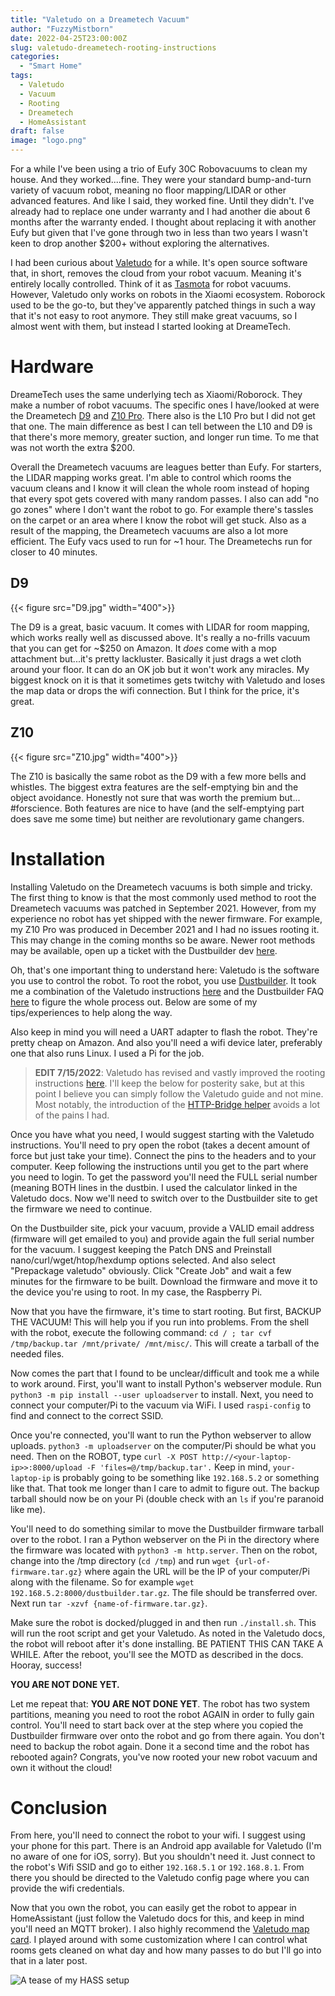 ```yaml
---
title: "Valetudo on a Dreametech Vacuum"
author: "FuzzyMistborn"
date: 2022-04-25T23:00:00Z
slug: valetudo-dreametech-rooting-instructions
categories:
  - "Smart Home"
tags:
  - Valetudo
  - Vacuum
  - Rooting
  - Dreametech
  - HomeAssistant
draft: false
image: "logo.png"
---
```


For a while I've been using a trio of Eufy 30C Robovacuums to clean my house.  And they worked....fine.  They were your standard bump-and-turn variety of vacuum robot, meaning no floor mapping/LIDAR or other advanced features.  And like I said, they worked fine.  Until they didn't.  I've already had to replace one under warranty and I had another die about 6 months after the warranty ended.  I thought about replacing it with another Eufy but given that I've gone through two in less than two years I wasn't keen to drop another $200+ without exploring the alternatives.

I had been curious about [Valetudo](valetudo.cloud/) for a while.  It's open source software that, in short, removes the cloud from your robot vacuum.  Meaning it's entirely locally controlled.  Think of it as [Tasmota](https://tasmota.github.io/docs/) for robot vacuums.  However, Valetudo only works on robots in the Xiaomi ecosystem.  Roborock used to be the go-to, but they've apparently patched things in such a way that it's not easy to root anymore.  They still make great vacuums, so I almost went with them, but instead I started looking at DreameTech.

# Hardware

DreameTech uses the same underlying tech as Xiaomi/Roborock.  They make a number of robot vacuums.  The specific ones I have/looked at were the Dreametech [D9](https://www.amazon.com/gp/product/B08HKYVRTG?psc=1) and [Z10 Pro](https://www.amazon.com/gp/product/B09997J3W6?psc=1).  There also is the L10 Pro but I did not get that one.  The main difference as best I can tell between the L10 and D9 is that there's more memory, greater suction, and longer run time.  To me that was not worth the extra $200.  

Overall the Dreametech vacuums are leagues better than Eufy.  For starters, the LIDAR mapping works great.  I'm able to control which rooms the vacuum cleans and I know it will clean the whole room instead of hoping that every spot gets covered with many random passes.  I also can add "no go zones" where I don't want the robot to go.  For example there's tassles on the carpet or an area where I know the robot will get stuck.  Also as a result of the mapping, the Dreametech vacuums are also a lot more efficient.  The Eufy vacs used to run for ~1 hour.  The Dreametechs run for closer to 40 minutes.

## D9
{{< figure src="D9.jpg" width="400">}}

The D9 is a great, basic vacuum.  It comes with LIDAR for room mapping, which works really well as discussed above.  It's really a no-frills vacuum that you can get for ~$250 on Amazon.  It *does* come with a mop attachment but...it's pretty lackluster.  Basically it just drags a wet cloth around your floor.  It can do an OK job but it won't work any miracles.  My biggest knock on it is that it sometimes gets twitchy with Valetudo and loses the map data or drops the wifi connection.  But I think for the price, it's great.

## Z10
{{< figure src="Z10.jpg" width="400">}}

The Z10 is basically the same robot as the D9 with a few more bells and whistles.  The biggest extra features are the self-emptying bin and the object avoidance.  Honestly not sure that was worth the premium but... #forscience.  Both features are nice to have (and the self-emptying part does save me some time) but neither are revolutionary game changers.

# Installation
Installing Valetudo on the Dreametech vacuums is both simple and tricky.  The first thing to know is that the most commonly used method to root the Dreametech vacuums was patched in September 2021.  However, from my experience no robot has yet shipped with the newer firmware.  For example, my Z10 Pro was produced in December 2021 and I had no issues rooting it.  This may change in the coming months so be aware.  Newer root methods may be available, open up a ticket with the Dustbuilder dev [here](https://vaers.dontvacuum.me/otrs/customer.pl).

Oh, that's one important thing to understand here: Valetudo is the software you use to control the robot.  To root the robot, you use [Dustbuilder](https://builder.dontvacuum.me/).  It took me a combination of the Valetudo instructions [here](https://valetudo.cloud/pages/general/rooting-instructions.html) and the Dustbuilder FAQ [here](https://builder.dontvacuum.me/dreame/faq.txt) to figure the whole process out.  Below are some of my tips/experiences to help along the way.

Also keep in mind you will need a UART adapter to flash the robot.  They're pretty cheap on Amazon.  And also you'll need a wifi device later, preferably one that also runs Linux.  I used a Pi for the job.

>**EDIT 7/15/2022**: Valetudo has revised and vastly improved the rooting instructions [here](https://valetudo.cloud/pages/general/rooting-instructions.html).  I'll keep the below for posterity sake, but at this point I believe you can simply follow the Valetudo guide and not mine.  Most notably, the introduction of the [HTTP-Bridge helper](https://github.com/Hypfer/valetudo-helper-httpbridge) avoids a lot of the pains I had.

Once you have what you need, I would suggest starting with the Valetudo instructions.  You'll need to pry open the robot (takes a decent amount of force but just take your time).  Connect the pins to the headers and to your computer.  Keep following the instructions until you get to the part where you need to login.  To get the password you'll need the FULL serial number (meaning BOTH lines in the dustbin.  I used the calculator linked in the Valetudo docs.  Now we'll need to switch over to the Dustbuilder site to get the firmware we need to continue.

On the Dustbuilder site, pick your vacuum, provide a VALID email address (firmware will get emailed to you) and provide again the full serial number for the vacuum.  I suggest keeping the Patch DNS and Preinstall nano/curl/wget/htop/hexdump options selected.  And also select "Prepackage valetudo" obviously.  Click "Create Job" and wait a few minutes for the firmware to be built.  Download the firmware and move it to the device you're using to root.  In my case, the Raspberry Pi.

Now that you have the firmware, it's time to start rooting.  But first, BACKUP THE VACUUM!  This will help you if you run into problems.  From the shell with the robot, execute the following command: `cd / ; tar cvf /tmp/backup.tar /mnt/private/ /mnt/misc/`.  This will create a tarball of the needed files.

Now comes the part that I found to be unclear/difficult and took me a while to work around.  First, you'll want to install Python's webserver module.  Run `python3 -m pip install --user uploadserver` to install.  Next, you need to connect your computer/Pi to the vacuum via WiFi.  I used `raspi-config` to find and connect to the correct SSID.

Once you're connected, you'll want to run the Python webserver to allow uploads.  `python3 -m uploadserver` on the computer/Pi should be what you need.  Then on the ROBOT, type `curl -X POST http://<your-laptop-ip>>:8000/upload -F 'files=@/tmp/backup.tar'.`  Keep in mind, `your-laptop-ip` is probably going to be something like `192.168.5.2` or something like that.  That took me longer than I care to admit to figure out.  The backup tarball should now be on your Pi (double check with an `ls` if you're paranoid like me).

You'll need to do something similar to move the Dustbuilder firmware tarball over to the robot.  I ran a Python webserver on the Pi in the directory where the firmware was located with `python3 -m http.server`.  Then on the robot, change into the /tmp directory (`cd /tmp`) and run `wget {url-of-firmware.tar.gz}` where again the URL will be the IP of your computer/Pi along with the filename.  So for example `wget 192.168.5.2:8000/dustbuilder.tar.gz`.  The file should be transferred over.  Next run `tar -xzvf {name-of-firmware.tar.gz}`.

Make sure the robot is docked/plugged in and then run `./install.sh`.  This will run the root script and get your Valetudo.  As noted in the Valetudo docs, the robot will reboot after it's done installing.  BE PATIENT THIS CAN TAKE A WHILE.  After the reboot, you'll see the MOTD as described in the docs.  Hooray, success!

**YOU ARE NOT DONE YET.**

Let me repeat that:  **YOU ARE NOT DONE YET**.  The robot has two system partitions, meaning you need to root the robot AGAIN in order to fully gain control.  You'll need to start back over at the step where you copied the Dustbuilder firmware over onto the robot and go from there again.  You don't need to backup the robot again.  Done it a second time and the robot has rebooted again?  Congrats, you've now rooted your new robot vacuum and own it without the cloud!

# Conclusion
From here, you'll need to connect the robot to your wifi.  I suggest using your phone for this part.  There is an Android app available for Valetudo (I'm no aware of one for iOS, sorry).  But you shouldn't need it.  Just connect to the robot's Wifi SSID and go to either `192.168.5.1` or `192.168.8.1`.  From there you should be directed to the Valetudo config page where you can provide the wifi credentials.

Now that you own the robot, you can easily get the robot to appear in HomeAssistant (just follow the Valetudo docs for this, and keep in mind you'll need an MQTT broker).  I also highly recommend the [Valetudo map card](https://github.com/TheLastProject/lovelace-valetudo-map-card).  I played around with some customization where I can control what rooms gets cleaned on what day and how many passes to do but I'll go into that in a later post.

![A tease of my HASS setup](Valetudo.png)